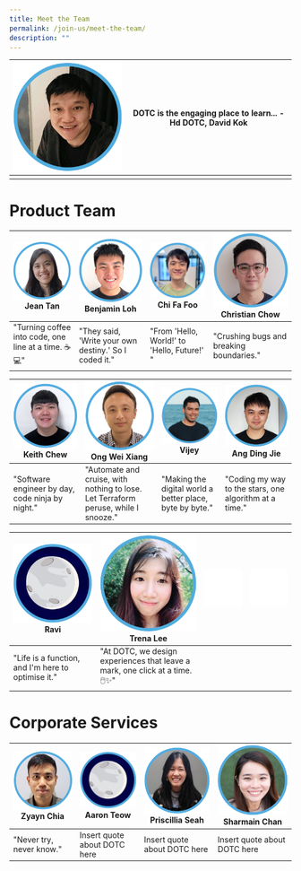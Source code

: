 ```yaml
---
title: Meet the Team
permalink: /join-us/meet-the-team/
description: ""
---
```

| ![Head DOTC David Kok](/images/Meet%20the%20Team/david-kok.png) | DOTC is the engaging place to learn... - Hd DOTC, David Kok | 
| -------- | -------- | 
|      |      | 



# Product Team

| ![Software Engineer Team Lead Jean Tan](/images/Meet%20the%20Team/jean-tan-swe.png)Jean Tan|![Software Engineer Benjamin Loh](/images/Meet%20the%20Team/benjamin-loh-swe.png) Benjamin Loh | ![Software Engineer Chi Fa Foo](/images/Meet%20the%20Team/foo-chi-fa-swe.png) Chi Fa Foo| ![Software Engineer Christian Chow](/images/Meet%20the%20Team/christian-chow-swe.png) Christian Chow
| -------- | -------- | -------- | -------- |
| "Turning coffee into code, one line at a time. ☕💻" | "They said, 'Write your own destiny.' So I coded it." | "From 'Hello, World!' to 'Hello, Future!' " |"Crushing bugs and breaking boundaries." |



|![Software Engineer Keith Chew](/images/Meet%20the%20Team/keith-chew-swe.png) Keith Chew | ![Software Engineer Ong Wei Xiang](/images/Meet%20the%20Team/ong-wei-xiang-swe.png) Ong Wei Xiang | ![Software Engineer Vijey](/images/Meet%20the%20Team/vijey-swe.png) Vijey| ![Software Engineer Ang Ding Jie](/images/Meet%20the%20Team/ang-ding-jie-swe.png) Ang Ding Jie|
| -------- | -------- | -------- | -------- |
| "Software engineer by day, code ninja by night." | "Automate and cruise, with nothing to lose. Let Terraform peruse, while I snooze." | "Making the digital world a better place, byte by byte." |"Coding my way to the stars, one algorithm at a time." |


| ![Software Engineer Ravi](/images/Meet%20the%20Team/moon-member.png) Ravi|![Trena Lee UX/UI Designer](/images/Meet%20the%20Team/trena-lee-designer.png) Trena Lee  | ![](/images/empty-space.png) | ![](/images/empty-space.png) |
| -------- | -------- | -------- |-------- |
| "Life is a function, and I'm here to optimise it."     | "At DOTC, we design experiences that leave a mark, one click at a time. 🖱️✨"    |     |

# Corporate Services

| ![Zyayn Chia Corporate Services Branch](/images/Meet%20the%20Team/zyayn-chia-corporate.png)Zyayn Chia | ![Aaron Teow Corporate Services Branch](/images/Meet%20the%20Team/moon-member.png)Aaron Teow| ![Priscillia Seah Corporate Services Branch](/images/Meet%20the%20Team/priscillia-seah-corporate.png)Priscillia Seah | ![Sharmain Chan Corporate Services Branch](/images/Meet%20the%20Team/sharmain-corporate.png)Sharmain Chan |
| -------- | -------- | -------- | -------- |
| "Never try, never know."     | Insert quote about DOTC here     | Insert quote about DOTC here    | Insert quote about DOTC here    | 